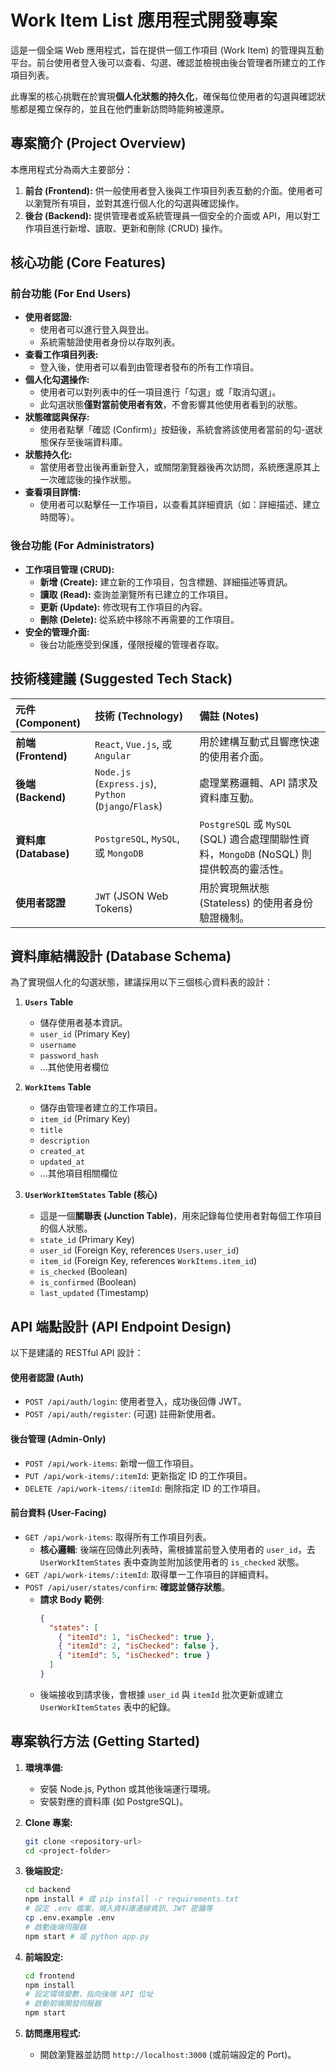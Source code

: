 # Work Item List 應用程式開發專案

這是一個全端 Web 應用程式，旨在提供一個工作項目 (Work Item) 的管理與互動平台。前台使用者登入後可以查看、勾選、確認並檢視由後台管理者所建立的工作項目列表。

此專案的核心挑戰在於實現**個人化狀態的持久化**，確保每位使用者的勾選與確認狀態都是獨立保存的，並且在他們重新訪問時能夠被還原。

## 專案簡介 (Project Overview)

本應用程式分為兩大主要部分：

1.  **前台 (Frontend):** 供一般使用者登入後與工作項目列表互動的介面。使用者可以瀏覽所有項目，並對其進行個人化的勾選與確認操作。
2.  **後台 (Backend):** 提供管理者或系統管理員一個安全的介面或 API，用以對工作項目進行新增、讀取、更新和刪除 (CRUD) 操作。

## 核心功能 (Core Features)

### 前台功能 (For End Users)

  - **使用者認證:**
      - 使用者可以進行登入與登出。
      - 系統需驗證使用者身份以存取列表。
  - **查看工作項目列表:**
      - 登入後，使用者可以看到由管理者發布的所有工作項目。
  - **個人化勾選操作:**
      - 使用者可以對列表中的任一項目進行「勾選」或「取消勾選」。
      - 此勾選狀態**僅對當前使用者有效**，不會影響其他使用者看到的狀態。
  - **狀態確認與保存:**
      - 使用者點擊「確認 (Confirm)」按鈕後，系統會將該使用者當前的勾-選狀態保存至後端資料庫。
  - **狀態持久化:**
      - 當使用者登出後再重新登入，或關閉瀏覽器後再次訪問，系統應還原其上一次確認後的操作狀態。
  - **查看項目詳情:**
      - 使用者可以點擊任一工作項目，以查看其詳細資訊（如：詳細描述、建立時間等）。

### 後台功能 (For Administrators)

  - **工作項目管理 (CRUD):**
      - **新增 (Create):** 建立新的工作項目，包含標題、詳細描述等資訊。
      - **讀取 (Read):** 查詢並瀏覽所有已建立的工作項目。
      - **更新 (Update):** 修改現有工作項目的內容。
      - **刪除 (Delete):** 從系統中移除不再需要的工作項目。
  - **安全的管理介面:**
      - 後台功能應受到保護，僅限授權的管理者存取。

## 技術棧建議 (Suggested Tech Stack)

| 元件 (Component) | 技術 (Technology)                               | 備註 (Notes)                                              |
| :--------------- | :---------------------------------------------- | :-------------------------------------------------------- |
| **前端 (Frontend)** | `React`, `Vue.js`, 或 `Angular`                 | 用於建構互動式且響應快速的使用者介面。                        |
| **後端 (Backend)** | `Node.js` (`Express.js`), `Python` (`Django`/`Flask`) | 處理業務邏輯、API 請求及資料庫互動。                        |
| **資料庫 (Database)** | `PostgreSQL`, `MySQL`, 或 `MongoDB`             | `PostgreSQL` 或 `MySQL` (SQL) 適合處理關聯性資料，`MongoDB` (NoSQL) 則提供較高的靈活性。 |
| **使用者認證** | `JWT` (JSON Web Tokens)                         | 用於實現無狀態 (Stateless) 的使用者身份驗證機制。           |

## 資料庫結構設計 (Database Schema)

為了實現個人化的勾選狀態，建議採用以下三個核心資料表的設計：

1.  **`Users` Table**

      - 儲存使用者基本資訊。
      - `user_id` (Primary Key)
      - `username`
      - `password_hash`
      - ...其他使用者欄位

2.  **`WorkItems` Table**

      - 儲存由管理者建立的工作項目。
      - `item_id` (Primary Key)
      - `title`
      - `description`
      - `created_at`
      - `updated_at`
      - ...其他項目相關欄位

3.  **`UserWorkItemStates` Table (核心)**

      - 這是一個**關聯表 (Junction Table)**，用來記錄每位使用者對每個工作項目的個人狀態。
      - `state_id` (Primary Key)
      - `user_id` (Foreign Key, references `Users.user_id`)
      - `item_id` (Foreign Key, references `WorkItems.item_id`)
      - `is_checked` (Boolean)
      - `is_confirmed` (Boolean)
      - `last_updated` (Timestamp)

## API 端點設計 (API Endpoint Design)

以下是建議的 RESTful API 設計：

#### 使用者認證 (Auth)

  - `POST /api/auth/login`: 使用者登入，成功後回傳 JWT。
  - `POST /api/auth/register`: (可選) 註冊新使用者。

#### 後台管理 (Admin-Only)

  - `POST /api/work-items`: 新增一個工作項目。
  - `PUT /api/work-items/:itemId`: 更新指定 ID 的工作項目。
  - `DELETE /api/work-items/:itemId`: 刪除指定 ID 的工作項目。

#### 前台資料 (User-Facing)

  - `GET /api/work-items`: 取得所有工作項目列表。
      - **核心邏輯**: 後端在回傳此列表時，需根據當前登入使用者的 `user_id`，去 `UserWorkItemStates` 表中查詢並附加該使用者的 `is_checked` 狀態。
  - `GET /api/work-items/:itemId`: 取得單一工作項目的詳細資料。
  - `POST /api/user/states/confirm`: **確認並儲存狀態**。
      - **請求 Body 範例**:
        ```json
        {
          "states": [
            { "itemId": 1, "isChecked": true },
            { "itemId": 2, "isChecked": false },
            { "itemId": 5, "isChecked": true }
          ]
        }
        ```
      - 後端接收到請求後，會根據 `user_id` 與 `itemId` 批次更新或建立 `UserWorkItemStates` 表中的紀錄。

## 專案執行方法 (Getting Started)

1.  **環境準備:**

      - 安裝 Node.js, Python 或其他後端運行環境。
      - 安裝對應的資料庫 (如 PostgreSQL)。

2.  **Clone 專案:**

    ```bash
    git clone <repository-url>
    cd <project-folder>
    ```

3.  **後端設定:**

    ```bash
    cd backend
    npm install # 或 pip install -r requirements.txt
    # 設定 .env 檔案，填入資料庫連線資訊、JWT 密鑰等
    cp .env.example .env
    # 啟動後端伺服器
    npm start # 或 python app.py
    ```

4.  **前端設定:**

    ```bash
    cd frontend
    npm install
    # 設定環境變數，指向後端 API 位址
    # 啟動前端開發伺服器
    npm start
    ```

5.  **訪問應用程式:**

      - 開啟瀏覽器並訪問 `http://localhost:3000` (或前端設定的 Port)。